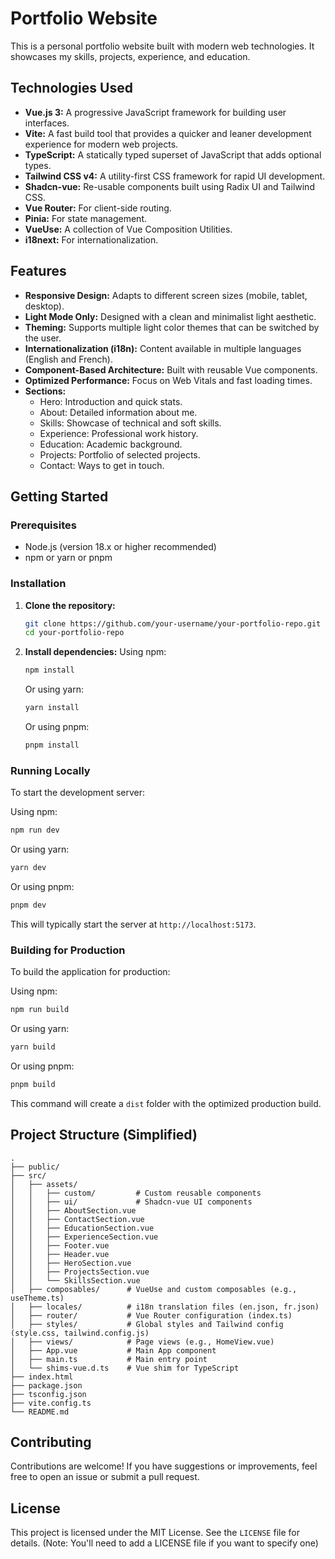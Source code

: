 # Portfolio Website

This is a personal portfolio website built with modern web technologies. It showcases my skills, projects, experience, and education.

## Technologies Used

- **Vue.js 3:** A progressive JavaScript framework for building user interfaces.
- **Vite:** A fast build tool that provides a quicker and leaner development experience for modern web projects.
- **TypeScript:** A statically typed superset of JavaScript that adds optional types.
- **Tailwind CSS v4:** A utility-first CSS framework for rapid UI development.
- **Shadcn-vue:** Re-usable components built using Radix UI and Tailwind CSS.
- **Vue Router:** For client-side routing.
- **Pinia:** For state management.
- **VueUse:** A collection of Vue Composition Utilities.
- **i18next:** For internationalization.

## Features

- **Responsive Design:** Adapts to different screen sizes (mobile, tablet, desktop).
- **Light Mode Only:** Designed with a clean and minimalist light aesthetic.
- **Theming:** Supports multiple light color themes that can be switched by the user.
- **Internationalization (i18n):** Content available in multiple languages (English and French).
- **Component-Based Architecture:** Built with reusable Vue components.
- **Optimized Performance:** Focus on Web Vitals and fast loading times.
- **Sections:**
    - Hero: Introduction and quick stats.
    - About: Detailed information about me.
    - Skills: Showcase of technical and soft skills.
    - Experience: Professional work history.
    - Education: Academic background.
    - Projects: Portfolio of selected projects.
    - Contact: Ways to get in touch.

## Getting Started

### Prerequisites

- Node.js (version 18.x or higher recommended)
- npm or yarn or pnpm

### Installation

1.  **Clone the repository:**
    ```bash
    git clone https://github.com/your-username/your-portfolio-repo.git
    cd your-portfolio-repo
    ```

2.  **Install dependencies:**
    Using npm:
    ```bash
    npm install
    ```
    Or using yarn:
    ```bash
    yarn install
    ```
    Or using pnpm:
    ```bash
    pnpm install
    ```

### Running Locally

To start the development server:

Using npm:
```bash
npm run dev
```
Or using yarn:
```bash
yarn dev
```
Or using pnpm:
```bash
pnpm dev
```

This will typically start the server at `http://localhost:5173`.

### Building for Production

To build the application for production:

Using npm:
```bash
npm run build
```
Or using yarn:
```bash
yarn build
```
Or using pnpm:
```bash
pnpm build
```

This command will create a `dist` folder with the optimized production build.

## Project Structure (Simplified)

```
.
├── public/
├── src/
│   ├── assets/
│   │   ├── custom/         # Custom reusable components
│   │   ├── ui/             # Shadcn-vue UI components
│   │   ├── AboutSection.vue
│   │   ├── ContactSection.vue
│   │   ├── EducationSection.vue
│   │   ├── ExperienceSection.vue
│   │   ├── Footer.vue
│   │   ├── Header.vue
│   │   ├── HeroSection.vue
│   │   ├── ProjectsSection.vue
│   │   └── SkillsSection.vue
│   ├── composables/      # VueUse and custom composables (e.g., useTheme.ts)
│   ├── locales/          # i18n translation files (en.json, fr.json)
│   ├── router/           # Vue Router configuration (index.ts)
│   ├── styles/           # Global styles and Tailwind config (style.css, tailwind.config.js)
│   ├── views/            # Page views (e.g., HomeView.vue)
│   ├── App.vue           # Main App component
│   ├── main.ts           # Main entry point
│   └── shims-vue.d.ts    # Vue shim for TypeScript
├── index.html
├── package.json
├── tsconfig.json
├── vite.config.ts
└── README.md
```

## Contributing

Contributions are welcome! If you have suggestions or improvements, feel free to open an issue or submit a pull request.

## License

This project is licensed under the MIT License. See the `LICENSE` file for details.
(Note: You'll need to add a LICENSE file if you want to specify one) 